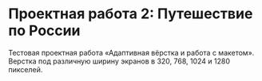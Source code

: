 # Проектная работа 2: Путешествие по России

Тестовая проектная работа «Адаптивная вёрстка и работа с макетом». Верстка под различную ширину экранов в 320, 768, 1024 и 1280 пикселей.